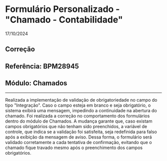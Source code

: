# Formulário Personalizado - "Chamado - Contabilidade"
17/10/2024
## Correção
## Referência: BPM28945
## Módulo: Chamados
***

Realizada a implementação de validação de obrigatoriedade no campo do tipo "Integração". Caso o campo esteja em branco e seja obrigatório, o sistema exibirá uma mensagem, impedindo a continuidade na abertura do chamado. Foi realizada a correção no comportamento dos formulários dentro do módulo de Chamados. A mudança garante que, caso existam campos obrigatórios que não tenham sido preenchidos, a variável de controle, que indica se a validação foi satisfeita, seja redefinida para falso após a exibição da mensagem de aviso. Dessa forma, o formulário será validado corretamente a cada tentativa de confirmação, evitando que o chamado fique travado mesmo após o preenchimento dos campos obrigatórios.